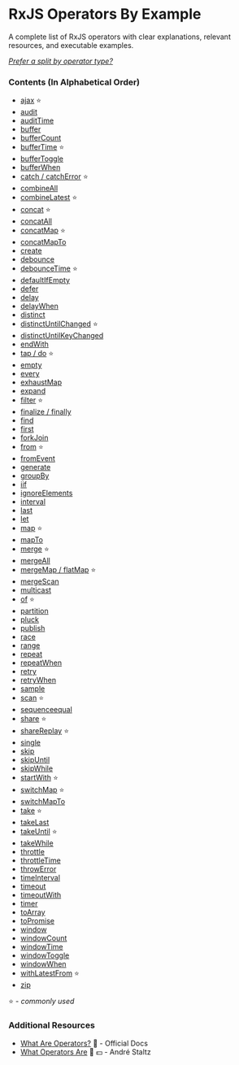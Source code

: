# RxJS Operators By Example

A complete list of RxJS operators with clear explanations, relevant resources,
and executable examples.

_[Prefer a split by operator type?](README.md)_

### Contents (In Alphabetical Order)

- [ajax](creation/ajax.md) ⭐
- [audit](filtering/audit.md)
- [auditTime](filtering/audittime.md)
- [buffer](transformation/buffer.md)
- [bufferCount](transformation/buffercount.md)
- [bufferTime](transformation/buffertime.md) ⭐
- [bufferToggle](transformation/buffertoggle.md)
- [bufferWhen](transformation/bufferwhen.md)
- [catch / catchError](error_handling/catch.md) ⭐
- [combineAll](combination/combineall.md)
- [combineLatest](combination/combinelatest.md) ⭐
- [concat](combination/concat.md) ⭐
- [concatAll](combination/concatall.md)
- [concatMap](transformation/concatmap.md) ⭐
- [concatMapTo](transformation/concatmapto.md)
- [create](creation/create.md)
- [debounce](filtering/debounce.md)
- [debounceTime](filtering/debouncetime.md) ⭐
- [defaultIfEmpty](conditional/defaultifempty.md)
- [defer](creation/defer.md)
- [delay](utility/delay.md)
- [delayWhen](utility/delaywhen.md)
- [distinct](filtering/distinct.md)
- [distinctUntilChanged](filtering/distinctuntilchanged.md) ⭐
- [distinctUntilKeyChanged](filtering/distinctuntilkeychanged.md)
- [endWith](combination/endwith.md)
- [tap / do](utility/do.md) ⭐
- [empty](creation/empty.md)
- [every](conditional/every.md)
- [exhaustMap](transformation/exhaustmap.md)
- [expand](transformation/expand.md)
- [filter](filtering/filter.md) ⭐
- [finalize / finally](utility/finalize.md)
- [find](filtering/find.md)
- [first](filtering/first.md)
- [forkJoin](combination/forkjoin.md)
- [from](creation/from.md) ⭐
- [fromEvent](creation/fromevent.md)
- [generate](creation/generate.md)
- [groupBy](transformation/groupby.md)
- [iif](conditional/iif.md)
- [ignoreElements](filtering/ignoreelements.md)
- [interval](creation/interval.md)
- [last](filtering/last.md)
- [let](utility/let.md)
- [map](transformation/map.md) ⭐
- [mapTo](transformation/mapto.md)
- [merge](combination/merge.md) ⭐
- [mergeAll](combination/mergeall.md)
- [mergeMap / flatMap](transformation/mergemap.md) ⭐
- [mergeScan](transformation/mergescan.md)
- [multicast](multicasting/multicast.md)
- [of](creation/of.md) ⭐
- [partition](transformation/partition.md)
- [pluck](transformation/pluck.md)
- [publish](multicasting/publish.md)
- [race](combination/race.md)
- [range](creation/range.md)
- [repeat](utility/repeat.md)
- [repeatWhen](utility/repeatwhen.md)
- [retry](error_handling/retry.md)
- [retryWhen](error_handling/retrywhen.md)
- [sample](filtering/sample.md)
- [scan](transformation/scan.md) ⭐
- [sequenceequal](conditional/sequenceequal.md)
- [share](multicasting/share.md) ⭐
- [shareReplay](multicasting/sharereplay.md) ⭐
- [single](filtering/single.md)
- [skip](filtering/skip.md)
- [skipUntil](filtering/skipuntil.md)
- [skipWhile](filtering/skipwhile.md)
- [startWith](combination/startwith.md) ⭐
- [switchMap](transformation/switchmap.md) ⭐
- [switchMapTo](transformation/switchmapto.md)
- [take](filtering/take.md) ⭐
- [takeLast](filtering/takelast.md)
- [takeUntil](filtering/takeuntil.md) ⭐
- [takeWhile](filtering/takewhile.md)
- [throttle](filtering/throttle.md)
- [throttleTime](filtering/throttletime.md)
- [throwError](creation/throwError.md)
- [timeInterval](utility/timeinterval.md)
- [timeout](utility/timeout.md)
- [timeoutWith](utility/timeoutwith.md)
- [timer](creation/timer.md)
- [toArray](transformation/toarray.md)
- [toPromise](utility/topromise.md)
- [window](transformation/window.md)
- [windowCount](transformation/windowcount.md)
- [windowTime](transformation/windowtime.md)
- [windowToggle](transformation/windowtoggle.md)
- [windowWhen](transformation/windowwhen.md)
- [withLatestFrom](combination/withlatestfrom.md) ⭐
- [zip](combination/zip.md)

⭐ - _commonly used_

### Additional Resources

- [What Are Operators?](https://rxjs-dev.firebaseapp.com/guide/operators#what-are-operators) 📰 - Official Docs
- [What Operators Are](https://egghead.io/lessons/rxjs-what-rxjs-operators-are)
  🎥 💵 - André Staltz
